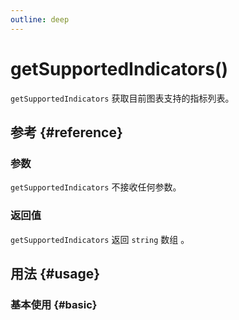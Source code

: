 ```yaml
---
outline: deep
---
```


# getSupportedIndicators()
`getSupportedIndicators` 获取目前图表支持的指标列表。

## 参考 {#reference}
<!-- @include: @/@views/api/chart/getSupportedIndicators/reference.md -->

### 参数
`getSupportedIndicators` 不接收任何参数。

### 返回值
`getSupportedIndicators` 返回 `string` 数组 。

## 用法 {#usage}
<script setup>
import GetSupportedIndicators from '../../@views/api/samples/getSupportedIndicators/index.vue'
</script>

### 基本使用 {#basic}
<GetSupportedIndicators />